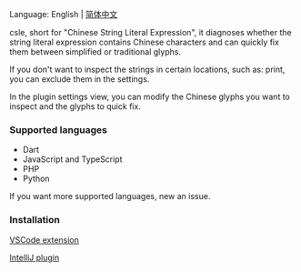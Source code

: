 Language: English | [简体中文](./README_zh.md)

csle, short for "Chinese String Literal Expression", it diagnoses whether the string literal expression contains Chinese characters and can quickly fix them between simplified or traditional glyphs.

If you don't want to inspect the strings in certain locations, such as: print, you can exclude them in the settings.

In the plugin settings view, you can modify the Chinese glyphs you want to inspect and the glyphs to quick fix.

### Supported languages

- Dart
- JavaScript and TypeScript
- PHP
- Python

If you want more supported languages, new an issue.

### Installation

[VSCode extension](https://marketplace.visualstudio.com/items?itemName=amlzq.csle-diagnostic)

[IntelliJ plugin](https://plugins.jetbrains.com/plugin/26834-chinese-expression-inspection)
